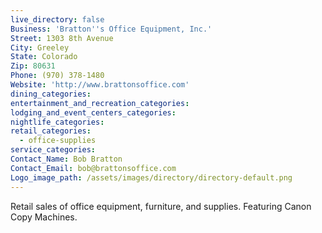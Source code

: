 ```yaml
---
live_directory: false
Business: 'Bratton''s Office Equipment, Inc.'
Street: 1303 8th Avenue
City: Greeley
State: Colorado
Zip: 80631
Phone: (970) 378-1480
Website: 'http://www.brattonsoffice.com'
dining_categories:
entertainment_and_recreation_categories:
lodging_and_event_centers_categories:
nightlife_categories:
retail_categories:
  - office-supplies
service_categories:
Contact_Name: Bob Bratton
Contact_Email: bob@brattonsoffice.com
Logo_image_path: /assets/images/directory/directory-default.png
---
```


Retail sales of office equipment, furniture, and supplies. Featuring Canon Copy Machines.